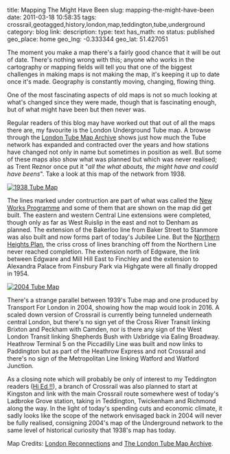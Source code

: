 title: Mapping The Might Have Been
slug: mapping-the-might-have-been
date: 2011-03-18 10:58:35
tags: crossrail,geotagged,history,london,map,teddington,tube,underground
category: blog
link: 
description: 
type: text
has_math: no
status: published
geo_place: home
geo_lng: -0.333344
geo_lat: 51.427051

The moment you make a map there's a fairly good chance that it will be out of date. There's nothing wrong with this; anyone who works in the cartography or mapping fields will tell you that one of the biggest challenges in making maps is not making the map, it's keeping it up to date once it's made. Geography is constantly moving, changing, flowing thing.

One of the most fascinating aspects of old maps is not so much looking at what's changed since they were made, though that is fascinating enough, but of what might have been but then never was.

Regular readers of this blog may have worked out that out of all the maps there are, my favourite is the London Underground Tube map. A browse through the [London Tube Map Archive](https://www.clarksbury.com/cdl/maps.html "https://www.clarksbury.com/cdl/maps.html") shows just how much the Tube network has expanded and contracted over the years and how stations have changed not only in name but sometimes in position as well. But some of these maps also show what was planned but which was never realised; as Trent Reznor once put it "*all the what abouts, the might have and could have beens*". Take a look at this map of the network from 1938.

<!-- TEASER_END -->

[![1938 Tube Map](/wp-content/uploads/2011/03/1938Map-300x203.jpg)](/wp-content/uploads/2011/03/1938Map.jpg "1938 Tube Map")

The lines marked under contruction are part of what was called the [New Works Programme](https://en.wikipedia.org/wiki/New_Works_Programme "https://en.wikipedia.org/wiki/New_Works_Programme") and some of them that are shown on the map did get built. The eastern and western Central Line extensions were completed, though only as far as West Ruislip in the east and not to Denham as planned. The extension of the Bakerloo line from Baker Street to Stanmore was also built and now forms part of today's Jubilee Line. But the [Northern Heights Plan](https://www.abandonedstations.org.uk/Northern_Heights_1.html "https://www.abandonedstations.org.uk/Northern_Heights_1.html"), the criss cross of lines branching off from the Northern Line never reached completion. The extension north of Edgware, the link between Edgware and Mill Hill East to Finchley and the extension to Alexandra Palace from Finsbury Park via Highgate were all finally dropped in 1954.

[![2004 Tube Map](/wp-content/uploads/2011/03/2004Map-300x240.png)](/wp-content/uploads/2011/03/2004Map.png "2004 Tube Map")

There's a strange parallel between 1939's Tube map and one produced by Transport For London in 2004, showing how the map would look in 2016. A scaled down version of Crossrail is currently being tunneled underneath central London, but there's no sign yet of the Cross River Transit linking Brixton and Peckham with Camden, nor is there any sign of the West London Transit linking Shepherds Bush with Uxbridge via Ealing Broadway. Heathrow Terminal 5 on the Piccadilly Line was built and now links to Paddington but as part of the Heathrow Express and not Crossrail and there's no sign of the Metropolitan Line linking Watford and Watford Junction.

As a closing note which will probably be only of interest to my Teddington readers ([Hi Ed !!](https://www.edparsons.com/2011/03/1930s-teddington-street-view/ "https://www.edparsons.com/2011/03/1930s-teddington-street-view/")), a branch of Crossrail was also planned to start at Kingston and link with the main Crossrail route somewhere west of today's Ladbroke Grove station, taking in Teddington, Twickenham and Richmond along the way. In the light of today's spending cuts and economic climate, it sadly looks like the scope of the network envisaged back in 2004 will never be fully realised, consigning 2004's map of the Underground network to the same level of historical curiosity that 1938's map has today.



Map Credits: [London Reconnections](https://londonreconnections.blogspot.com/2011/03/in-pictures-vision-of-undergrounds.html "https://londonreconnections.blogspot.com/2011/03/in-pictures-vision-of-undergrounds.html") and [The London Tube Map Archive](https://www.clarksbury.com/cdl/maps.html "https://www.clarksbury.com/cdl/maps.html").



